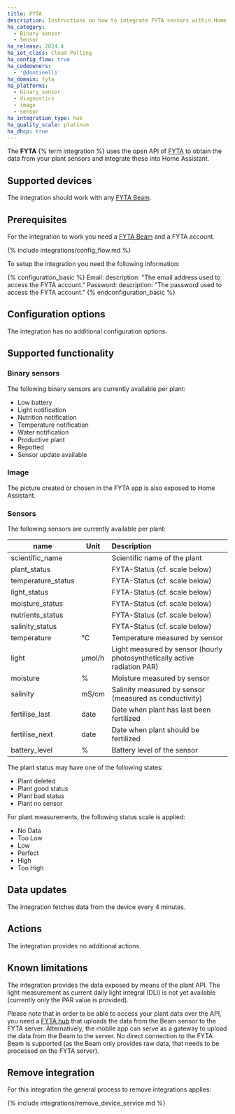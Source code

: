 ```yaml
---
title: FYTA
description: Instructions on how to integrate FYTA sensors within Home Assistant.
ha_category:
  - Binary sensor
  - Sensor
ha_release: 2024.4
ha_iot_class: Cloud Polling
ha_config_flow: true
ha_codeowners:
  - '@dontinelli'
ha_domain: fyta
ha_platforms:
  - binary_sensor
  - diagnostics
  - image
  - sensor
ha_integration_type: hub
ha_quality_scale: platinum
ha_dhcp: true
---
```


The **FYTA** {% term integration %} uses the open API of [FYTA](https://www.fyta.de) to obtain the data from your plant sensors and integrate these into Home Assistant.

## Supported devices

The integration should work with any [FYTA Beam](https://fyta.de/collections/all/products/single-beam).

## Prerequisites

For the integration to work you need a [FYTA Beam](https://fyta.de/collections/all/products/single-beam) and a FYTA account.

{% include integrations/config_flow.md %}

To setup the integration you need the following information:

{% configuration_basic %}
Email:
  description: "The email address used to access the FYTA account."
Password:
  description: "The password used to access the FYTA account."
{% endconfiguration_basic %}

## Configuration options

The integration has no additional configuration options.

## Supported functionality

### Binary sensors

The following binary sensors are currently available per plant:

- Low battery
- Light notification
- Nutrition notification
- Temperature notification
- Water notification
- Productive plant
- Repotted
- Sensor update available

### Image

The picture created or chosen in the FYTA app is also exposed to Home Assistant.

### Sensors

The following sensors are currently available per plant:

| name                  | Unit   | Description   |
|-----------------------|--------|:-------------------------------------------|
| scientific_name       |        | Scientific name of the plant               |
| plant_status          |        | FYTA-Status (cf. scale below)              |
| temperature_status    |        | FYTA-Status (cf. scale below)              |
| light_status          |        | FYTA-Status (cf. scale below)              |
| moisture_status       |        | FYTA-Status (cf. scale below)              |
| nutrients_status      |        | FYTA-Status (cf. scale below)              |
| salinity_status       |        | FYTA-Status (cf. scale below)              |
| temperature           | °C     | Temperature measured by sensor             |
| light                 | μmol/h | Light measured by sensor (hourly photosynthetically active radiation PAR)|
| moisture              | %      | Moisture measured by sensor                |
| salinity              | mS/cm  | Salinity measured by sensor (measured as conductivity)|
| fertilise_last        | date   | Date when plant has last been fertilized   |
| fertilise_next        | date   | Date when plant should be fertilized       |
| battery_level         | %      | Battery level of the sensor                |

The plant status may have one of the following states:

- Plant deleted
- Plant good status
- Plant bad status
- Plant no sensor

For plant measurements, the following status scale is applied:

- No Data
- Too Low
- Low
- Perfect
- High
- Too High

## Data updates

The integration fetches data from the device every 4 minutes.

## Actions

The integration provides no additional actions.

## Known limitations

The integration provides the data exposed by means of the plant API. The light measurement as current daily light integral (DLI) is not yet available (currently only the PAR value is provided).

Please note that in order to be able to access your plant data over the API, you need a [FYTA hub](https://fyta.de/collections/all/products/single-hub) that uploads the data from the Beam sensor to the FYTA server. Alternatively, the mobile app can serve as a gateway to upload the data from the Beam to the server. No direct connection to the FYTA Beam is supported (as the Beam only provides raw data, that needs to be processed on the FYTA server).

## Remove integration

For this integration the general process to remove integrations applies:

{% include integrations/remove_device_service.md %}
